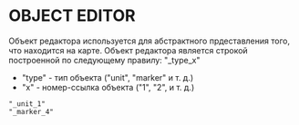 # OBJECT EDITOR
Объект редактора используется для абстрактного прдеставления того, что находится на карте. Объект редактора является строкой построенной по следующему правилу:
"_type_x"
* "type" - тип объекта ("unit", "marker" и т. д.)
* "x" - номер-ссылка объекта ("1", "2", и т. д.)
```
"_unit_1"
"_marker_4"
```